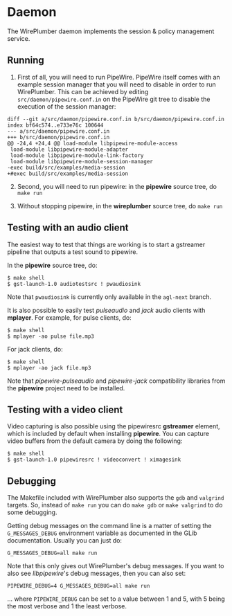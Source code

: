 # Daemon

The WirePlumber daemon implements the session & policy management service.

## Running

1. First of all, you will need to run PipeWire. PipeWire itself comes with
an example session manager that you will need to disable in order to run
WirePlumber. This can be achieved by editing `src/daemon/pipewire.conf.in`
on the PipeWire git tree to disable the execution of the session manager:

```
diff --git a/src/daemon/pipewire.conf.in b/src/daemon/pipewire.conf.in
index bf64c574..e733e76c 100644
--- a/src/daemon/pipewire.conf.in
+++ b/src/daemon/pipewire.conf.in
@@ -24,4 +24,4 @@ load-module libpipewire-module-access
 load-module libpipewire-module-adapter
 load-module libpipewire-module-link-factory
 load-module libpipewire-module-session-manager
-exec build/src/examples/media-session
+#exec build/src/examples/media-session
```

2. Second, you will need to run pipewire: in the **pipewire** source tree, do `make run`

3. Without stopping pipewire, in the **wireplumber** source tree, do `make run`

## Testing with an audio client

The easiest way to test that things are working is to start a gstreamer pipeline
that outputs a test sound to pipewire.

In the **pipewire** source tree, do:

```
$ make shell
$ gst-launch-1.0 audiotestsrc ! pwaudiosink
```

Note that `pwaudiosink` is currently only available in the `agl-next` branch.

It is also possible to easily test *pulseaudio* and *jack* audio clients with
**mplayer**. For example, for pulse clients, do:

```
$ make shell
$ mplayer -ao pulse file.mp3
```

For jack clients, do:

```
$ make shell
$ mplayer -ao jack file.mp3
```

Note that *pipewire-pulseaudio* and *pipewire-jack* compatibility libraries from
the **pipewire** project need to be installed.

## Testing with a video client

Video capturing is also possible using the pipewiresrc **gstreamer** element, which
is included by default when installing **pipewire**. You can capture video buffers
from the default camera by doing the following:

```
$ make shell
$ gst-launch-1.0 pipewiresrc ! videoconvert ! ximagesink
```

## Debugging

The Makefile included with WirePlumber also supports the `gdb` and `valgrind`
targets. So, instead of `make run` you can do `make gdb` or `make valgrind`
to do some debugging.

Getting debug messages on the command line is a matter of setting the
`G_MESSAGES_DEBUG` environment variable as documented in the GLib documentation.
Usually you can just do:

```
G_MESSAGES_DEBUG=all make run
```

Note that this only gives out WirePlumber's debug messages. If you want to also
see *libpipewire*'s debug messages, then you can also set:

```
PIPEWIRE_DEBUG=4 G_MESSAGES_DEBUG=all make run
```

... where `PIPEWIRE_DEBUG` can be set to a value between 1 and 5, with 5 being the
most verbose and 1 the least verbose.
